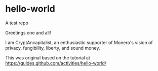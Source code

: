 # hello-world
A test repo

Greetings one and all!

I am CryptAncapitalist, an enthusiastic supporter of Monero's vision of privacy, fungibility, liberty, and sound money.

This was original based on the tutorial at https://guides.github.com/activities/hello-world/
